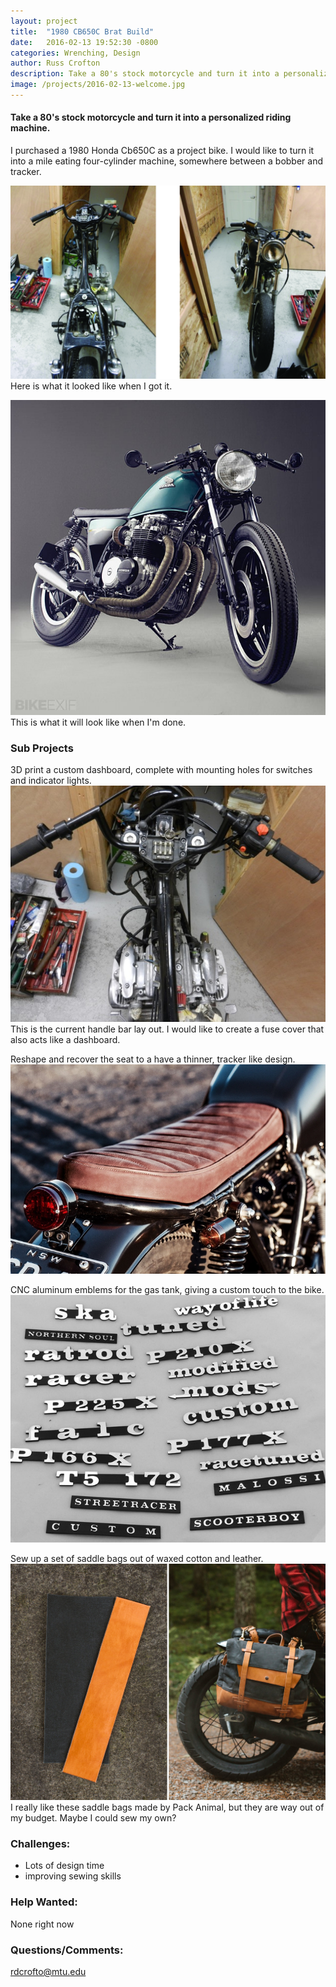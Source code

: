 ```yaml
---
layout: project
title:  "1980 CB650C Brat Build"
date:   2016-02-13 19:52:30 -0800
categories: Wrenching, Design
author: Russ Crofton
description: Take a 80's stock motorcycle and turn it into a personalized riding machine.
image: /projects/2016-02-13-welcome.jpg
---
```


#### Take a 80's stock motorcycle and turn it into a personalized riding machine.


I purchased a 1980 Honda Cb650C as a project bike. I would like to turn it into a mile eating four-cylinder machine, somewhere between a bobber and tracker.

![Previous1](/img/projects/2016-02-13-welcome-2.jpg)
<span class="caption">Here is what it looked like when I got it.</span>

![Finished1](/img/projects/2016-02-13-welcome-4.jpg)
<span class="caption">This is what it will look like when I'm done.</span>

### Sub Projects
3D print a custom dashboard, complete with mounting holes for switches and indicator lights.
![Current handle bar layout](/img/projects/2016-02-13-welcome-5.jpg)
<span class="caption">This is the current handle bar lay out. I would like to create a fuse cover that also acts like a dashboard.</span>

Reshape and recover the seat to a have a thinner, tracker like design.
![Current handle bar layout](/img/projects/2016-02-13-welcome-6.jpg)

CNC aluminum emblems for the gas tank, giving a custom touch to the bike.
![Current handle bar layout](/img/projects/2016-02-13-welcome-7.jpg)

Sew up a set of saddle bags out of waxed cotton and leather.
![Current handle bar layout](/img/projects/2016-02-13-welcome-8.jpg)
<span class="caption">I really like these saddle bags made by Pack Animal, but they are way out of my budget. Maybe I could sew my own?</span>


### Challenges:
- Lots of design time
- improving sewing skills


### Help Wanted:
None right now


### Questions/Comments:
[rdcrofto@mtu.edu](mailto:rdcrofto@mtu.edu)
